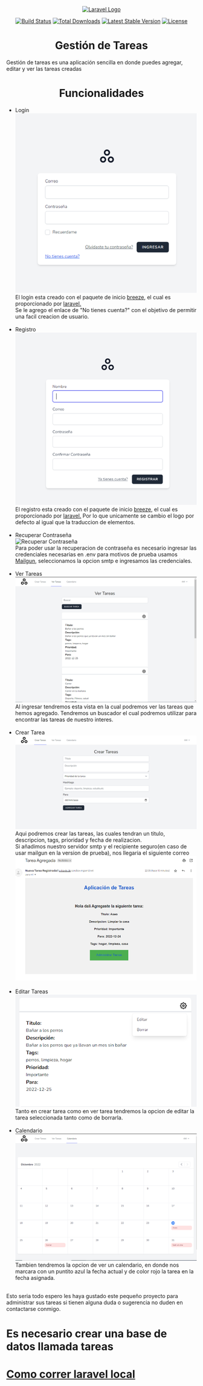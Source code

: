 <p align="center"><a href="https://laravel.com" target="_blank"><img src="https://raw.githubusercontent.com/laravel/art/master/logo-lockup/5%20SVG/2%20CMYK/1%20Full%20Color/laravel-logolockup-cmyk-red.svg" width="400" alt="Laravel Logo"></a></p>

<p align="center">
<a href="https://travis-ci.org/laravel/framework"><img src="https://travis-ci.org/laravel/framework.svg" alt="Build Status"></a>
<a href="https://packagist.org/packages/laravel/framework"><img src="https://img.shields.io/packagist/dt/laravel/framework" alt="Total Downloads"></a>
<a href="https://packagist.org/packages/laravel/framework"><img src="https://img.shields.io/packagist/v/laravel/framework" alt="Latest Stable Version"></a>
<a href="https://packagist.org/packages/laravel/framework"><img src="https://img.shields.io/packagist/l/laravel/framework" alt="License"></a>
</p>

<h1 align="center">Gestión de Tareas</h1>
<p>Gestión de tareas es una aplicación sencilla en donde puedes agregar, editar y ver las tareas creadas</p>
<h1 align="center">Funcionalidades</h1>
<ul>
<li >Login<br>
<img src="./readmeFiles/login.PNG"alt="Login"/><br>El login esta creado con el paquete de inicio <a href="https://laravel.com/docs/9.x/starter-kits#laravel-breeze" target="_blank">breeze</a>, el cual es proporcionado por <a href="https://laravel.com" target="_blank">laravel.</a><br>
Se le agrego el enlace de "No tienes cuenta?" con el objetivo de permitir una facil creacion de usuario.
</li>
<br>
<li >Registro<br>
<img src="./readmeFiles/registro.PNG"alt="Registro"/>
<br>
El registro esta creado con el paquete de inicio <a href="https://laravel.com/docs/9.x/starter-kits#laravel-breeze" target="_blank">breeze</a>, el cual es proporcionado por <a href="https://laravel.com" target="_blank">laravel.</a> Por lo que unicamente se cambio el logo por defecto al igual que la traduccion de elementos.
</li>
<br>
<li >Recuperar Contraseña<br>
<img src="./readmeFiles/recuperarContraseña.PNG"alt="Recuperar Contraseña"/>
<br>
Para poder usar la recuperacion de contraseña es necesario ingresar las credenciales necesarias en .env para motivos de prueba usamos <a href="https://www.mailgun.com/" target="_blank">Mailgun</a>, seleccionamos la opcion smtp e ingresamos las credenciales.
</li>
<br>
<li >Ver Tareas<br>
<img src="./readmeFiles/verTareas.PNG"alt="Ver Tareas"/>
<br>
Al ingresar tendremos esta vista en la cual podremos ver las tareas que hemos agregado. Tendremos un buscador el cual podremos utilizar para encontrar las tareas de nuestro interes.
</li>
<br>
<li >Crear Tarea<br>
<img src="./readmeFiles/agregarTareas.PNG"alt="Crear Tarea"/>
<br>
Aqui podremos crear las tareas, las cuales tendran un titulo, descripcion, tags, prioridad y fecha de realizacion.
<br>
Si añadimos nuestro servidor smtp y el recipiente seguro(en caso de usar mailgun en la version de prueba), nos llegaria el siguiente correo
<img src="./readmeFiles/correoTarea.PNG"alt="Crear Tarea"/>
</li>
<br>
<li >Editar Tareas<br>
<img src="./readmeFiles/editarTarea.PNG"alt="Editar Tareas"/>
<br>
Tanto en crear tarea como en ver tarea tendremos la opcion de editar la tarea seleccionada tanto como de borrarla.
</li>
<br>
<li >Calendario<br>
<img src="./readmeFiles/calendario.PNG"alt="Editar Tareas"/>
<br>
Tambien tendremos la opcion de ver un calendario, en donde nos marcara con un puntito azul la fecha actual y de color rojo la tarea en la fecha asignada.
</li>
<br>
</ul>
<p>Esto seria todo espero les haya gustado este pequeño proyecto para administrar sus tareas si tienen alguna duda o sugerencia no duden en contactarse conmigo.</p>

<h1>Es necesario crear una base de datos llamada tareas<h1>

<a href="https://gist.github.com/hootlex/da59b91c628a6688ceb1">Como correr laravel local</a>

